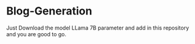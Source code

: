 # Blog-Generation
Just Download the model LLama 7B parameter and add in this repository and you are good to go.
